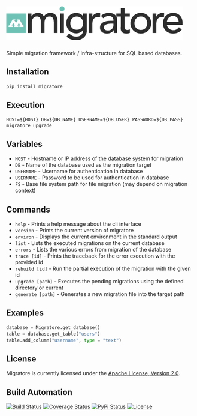 # [![Migratore](res/logo.png)](http://migratore.hive.pt)

Simple migration framework / infra-structure for SQL based databases.

## Installation

```bash
pip install migratore
```

## Execution

```
HOST=${HOST} DB=${DB_NAME} USERNAME=${DB_USER} PASSWORD=${DB_PASS} migratore upgrade
```

## Variables

* `HOST` - Hostname or IP address of the database system for migration
* `DB` - Name of the database used as the migration target
* `USERNAME` - Username for authentication in database
* `USERNAME` - Password to be used for authentication in database
* `FS` - Base file system path for file migration (may depend on migration context)

## Commands

* `help` - Prints a help message about the cli interface
* `version` - Prints the current version of migratore
* `environ` - Displays the current environment in the standard output
* `list` - Lists the executed migrations on the current database
* `errors` - Lists the various errors from migration of the database
* `trace [id]` - Prints the traceback for the error execution with the provided id
* `rebuild [id]` - Run the partial execution of the migration with the given id
* `upgrade [path]` - Executes the pending migrations using the defined directory or current
* `generate [path]` - Generates a new migration file into the target path

## Examples

```python
database = Migratore.get_database()
table = database.get_table("users")
table.add_column("username", type = "text")
```

## License

Migratore is currently licensed under the [Apache License, Version 2.0](http://www.apache.org/licenses/).

## Build Automation

[![Build Status](https://travis-ci.org/hivesolutions/migratore.svg?branch=master)](https://travis-ci.org/hivesolutions/migratore)
[![Coverage Status](https://coveralls.io/repos/hivesolutions/migratore/badge.svg?branch=master)](https://coveralls.io/r/hivesolutions/migratore?branch=master)
[![PyPi Status](https://img.shields.io/pypi/v/migratore.svg)](https://pypi.python.org/pypi/migratore)
[![License](https://img.shields.io/badge/license-Apache%202.0-blue.svg)](http://www.apache.org/licenses/)

